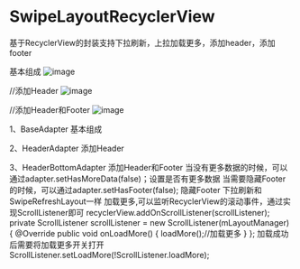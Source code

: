 # SwipeLayoutRecyclerView
基于RecyclerView的封装支持下拉刷新，上拉加载更多，添加header，添加footer

基本组成
 ![image](https://github.com/diycoder/SwipeLayoutRecyclerView/tree/master/recyclerview/screenshot/screenshots.gif)
 
//添加Header
![image](https://github.com/diycoder/SwipeLayoutRecyclerView/tree/master/recyclerview/screenshot/screenshots1.gif)

//添加Header和Footer
![image](https://github.com/diycoder/SwipeLayoutRecyclerView/tree/master/recyclerview/screenshot/screenshots2.gif)

1、BaseAdapter        基本组成

2、HeaderAdapter     添加Header

3、HeaderBottomAdapter    添加Header和Footer
当没有更多数据的时候，可以通过adapter.setHasMoreData(false)；设置是否有更多数据
当需要隐藏Footer的时候，可以通过adapter.setHasFooter(false); 隐藏Footer
下拉刷新和SwipeRefreshLayout一样
加载更多,可以监听RecyclerView的滚动事件，通过实现ScrollListener即可
 recyclerView.addOnScrollListener(scrollListener);
 private ScrollListener scrollListener = new ScrollListener(mLayoutManager) {
        @Override
        public void onLoadMore() {
            loadMore();//加载更多
        }
 };
 加载成功后需要将加载更多开关打开
  ScrollListener.setLoadMore(!ScrollListener.loadMore);
